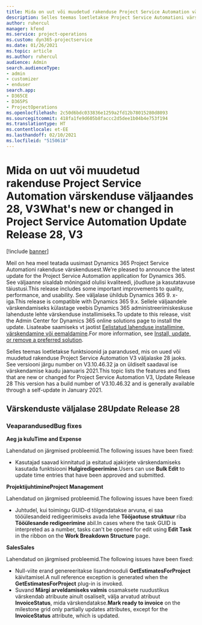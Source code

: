 ```yaml
---
title: Mida on uut või muudetud rakenduse Project Service Automation värskenduse väljaandes 28, V3
description: Selles teemas loetletakse Project Service Automationi värskenduse väljalaske 28, V3 saadaolevaid funktsioone ja parandusi.
author: ruhercul
manager: kfend
ms.service: project-operations
ms.custom: dyn365-projectservice
ms.date: 01/26/2021
ms.topic: article
ms.author: ruhercul
audience: Admin
search.audienceType:
- admin
- customizer
- enduser
search.app:
- D365CE
- D365PS
- ProjectOperations
ms.openlocfilehash: 2c50d6bdc033836e1259a2fd12b78015280d8093
ms.sourcegitcommit: 418fa1fe9d605b8faccc2d5dee1b04b4e753f194
ms.translationtype: HT
ms.contentlocale: et-EE
ms.lasthandoff: 02/10/2021
ms.locfileid: "5150618"
---
```

# <a name="whats-new-or-changed-in-project-service-automation-update-release-28-v3"></a><span data-ttu-id="49faf-103">Mida on uut või muudetud rakenduse Project Service Automation värskenduse väljaandes 28, V3</span><span class="sxs-lookup"><span data-stu-id="49faf-103">What's new or changed in Project Service Automation Update Release 28, V3</span></span>

[!include [banner](../includes/psa-now-project-operations.md)]

<span data-ttu-id="49faf-104">Meil on hea meel teatada uusimast Dynamics 365 Project Service Automationi rakenduse värskendusest.</span><span class="sxs-lookup"><span data-stu-id="49faf-104">We’re pleased to announce the latest update for the Project Service Automation application for Dynamics 365.</span></span> <span data-ttu-id="49faf-105">See väljaanne sisaldab mõningaid olulisi kvaliteedi, jõudluse ja kasutatavuse täiustusi.</span><span class="sxs-lookup"><span data-stu-id="49faf-105">This release includes some important improvements to quality, performance, and usability.</span></span> <span data-ttu-id="49faf-106">See väljalase ühildub Dynamics 365 9. x-iga.</span><span class="sxs-lookup"><span data-stu-id="49faf-106">This release is compatible with Dynamics 365 9.x.</span></span> <span data-ttu-id="49faf-107">Sellele väljaandele värskendamiseks külastage veebis Dynamics 365 administreerimiskeskuse lahenduste lehte värskenduse installimiseks.</span><span class="sxs-lookup"><span data-stu-id="49faf-107">To update to this release, visit the Admin Center for Dynamics 365 online solutions page to install the update.</span></span> <span data-ttu-id="49faf-108">Lisateabe saamiseks vt jaotist [Eelistatud lahenduse installimine, värskendamine või eemaldamine](https://docs.microsoft.com/power-platform/admin/install-remove-preferred-solution).</span><span class="sxs-lookup"><span data-stu-id="49faf-108">For more information, see [Install, update, or remove a preferred solution](https://docs.microsoft.com/power-platform/admin/install-remove-preferred-solution).</span></span>

<span data-ttu-id="49faf-109">Selles teemas loetletakse funktsioonid ja parandused, mis on uued või muudetud rakenduse Project Service Automation V3 väljalaske 28 jaoks. See versiooni järgu number on V3.10.46.32 ja on üldiselt saadaval ise värskendamise kaudu jaanuaris 2021.</span><span class="sxs-lookup"><span data-stu-id="49faf-109">This topic lists the features and fixes that are new or changed for Project Service Automation V3, Update Release 28 This version has a build number of V3.10.46.32 and is generally available through a self-update in January 2021.</span></span>

## <a name="update-release-28"></a><span data-ttu-id="49faf-110">Värskenduste väljalase 28</span><span class="sxs-lookup"><span data-stu-id="49faf-110">Update Release 28</span></span>

### <a name="bug-fixes"></a><span data-ttu-id="49faf-111">Veaparandused</span><span class="sxs-lookup"><span data-stu-id="49faf-111">Bug fixes</span></span>

<span data-ttu-id="49faf-112">**Aeg ja kulu**</span><span class="sxs-lookup"><span data-stu-id="49faf-112">**Time and Expense**</span></span>

<span data-ttu-id="49faf-113">Lahendatud on järgmised probleemid.</span><span class="sxs-lookup"><span data-stu-id="49faf-113">The following issues have been fixed:</span></span>

- <span data-ttu-id="49faf-114">Kasutajad saavad kinnitatud ja esitatud ajakirjete värskendamiseks kasutada funktsiooni **Hulgiredigeerimine**.</span><span class="sxs-lookup"><span data-stu-id="49faf-114">Users can use **Bulk Edit** to update time entries that have been approved and submitted.</span></span>

<span data-ttu-id="49faf-115">**Projektijuhtimine**</span><span class="sxs-lookup"><span data-stu-id="49faf-115">**Project Management**</span></span>

<span data-ttu-id="49faf-116">Lahendatud on järgmised probleemid.</span><span class="sxs-lookup"><span data-stu-id="49faf-116">The following issues have been fixed:</span></span>

- <span data-ttu-id="49faf-117">Juhtudel, kui toimingu GUID-d tõlgendatakse arvuna, ei saa tööülesandeid redigeerimiseks avada lehe **Tööjaotuse struktuur** riba **Tööülesande redigeerimine** abil.</span><span class="sxs-lookup"><span data-stu-id="49faf-117">In cases where the task GUID is interpreted as a number, tasks can't be opened for edit using **Edit Task** in the ribbon on the **Work Breakdown Structure** page.</span></span>

<span data-ttu-id="49faf-118">**Sales**</span><span class="sxs-lookup"><span data-stu-id="49faf-118">**Sales**</span></span>

<span data-ttu-id="49faf-119">Lahendatud on järgmised probleemid.</span><span class="sxs-lookup"><span data-stu-id="49faf-119">The following issues have been fixed:</span></span>

- <span data-ttu-id="49faf-120">Null-viite erand genereeritakse lisandmooduli **GetEstimatesForProject** käivitamisel.</span><span class="sxs-lookup"><span data-stu-id="49faf-120">A null reference exception is generated when the **GetEstimatesForProject** plug-in is invoked.</span></span>
- <span data-ttu-id="49faf-121">Suvand **Märgi arveldamiseks valmis** osamaksete ruudustikus värskendab atribuute ainult osaliselt, välja arvatud atribuut **InvoiceStatus**, mida värskendatakse.</span><span class="sxs-lookup"><span data-stu-id="49faf-121">**Mark ready to invoice** on the milestone grid only partially updates attributes, except for the **InvoiceStatus** attribute, which is updated.</span></span>

